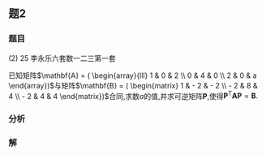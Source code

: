 ## 题2
### 题目
(2) 25 李永乐六套数一二三第一套 

已知矩阵$\mathbf{A} = ( \begin{array}{lll} 1 & 0 & 2 \\  0 & 4 & 0 \\  2 & 0 & a \end{array})$与矩阵$\mathbf{B} = ( \begin{matrix} 1 &  - 2 &  - 2 \\   - 2 & 8 & 4 \\   - 2 & 4 & 4 \end{matrix})$合同,求数$a$的值,并求可逆矩阵$\mathbf{P}$,使得${\mathbf{P}}^{\mathrm{T}}\mathbf{{AP}} = \mathbf{B}.$
### 分析

### 解